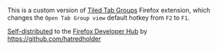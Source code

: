This is a custom version of [Tiled Tab Groups](https://github.com/chzesa/tiled-tab-groups) Firefox extension, which changes the `Open Tab Group view` default hotkey from `F2` to `F1`.

[Self-distributed](https://extensionworkshop.com/documentation/publish/self-distribution/) to the [Firefox Developer Hub](https://addons.mozilla.org/en-US/developers/) by https://github.com/hatredholder
